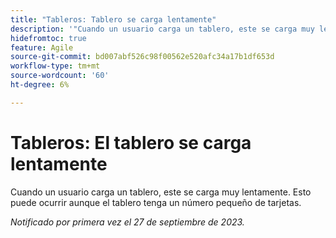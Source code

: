 ```yaml
---
title: "Tableros: Tablero se carga lentamente"
description: '"Cuando un usuario carga un tablero, este se carga muy lentamente. Esto puede ocurrir aunque el tablero tenga un pequeño número de tarjetas".'
hidefromtoc: true
feature: Agile
source-git-commit: bd007abf526c98f00562e520afc34a17b1df653d
workflow-type: tm+mt
source-wordcount: '60'
ht-degree: 6%

---
```



# Tableros: El tablero se carga lentamente

Cuando un usuario carga un tablero, este se carga muy lentamente. Esto puede ocurrir aunque el tablero tenga un número pequeño de tarjetas.

_Notificado por primera vez el 27 de septiembre de 2023._
